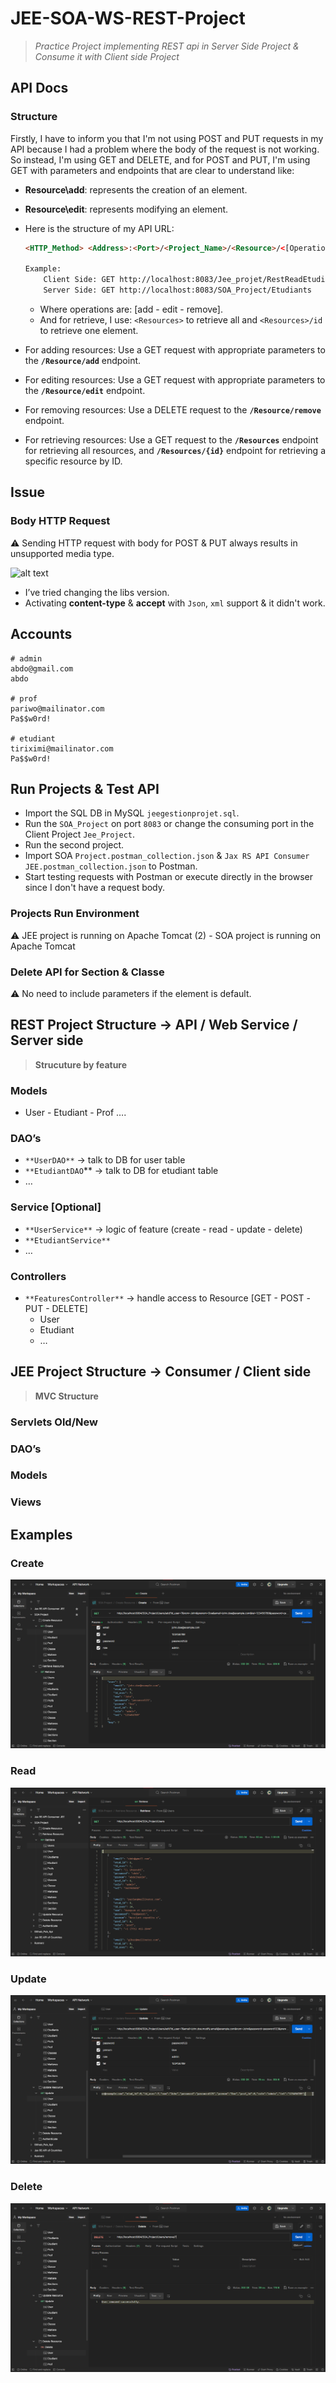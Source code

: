 # JEE-SOA-WS-REST-Project

> *Practice Project implementing REST api in Server Side Project &amp; Consume it with Client side Project*

## API Docs

### Structure

Firstly, I have to inform you that I'm not using POST and PUT requests in my API because I had a problem where the body of the request is not working. So instead, I'm using GET and DELETE, and for POST and PUT, I'm using GET with parameters and endpoints that are clear to understand like:

- **Resource\add**: represents the creation of an element.
- **Resource\edit**: represents modifying an element.
- Here is the structure of my API URL:

    ```html
    <HTTP_Method> <Address>:<Port>/<Project_Name>/<Resource>/<[Operation]?[Parameters]>
    
    Example: 
        Client Side: GET http://localhost:8083/Jee_projet/RestReadEtudiant 
        Server Side: GET http://localhost:8083/SOA_Project/Etudiants
    ```
    
    - Where operations are: [add - edit - remove].
    - And for retrieve, I use: `<Resources>` to retrieve all and `<Resources>/id` to retrieve one element.
- For adding resources: Use a GET request with appropriate parameters to the **`/Resource/add`** endpoint.
- For editing resources: Use a GET request with appropriate parameters to the **`/Resource/edit`** endpoint.
- For removing resources: Use a DELETE request to the **`/Resource/remove`** endpoint.
- For retrieving resources: Use a GET request to the **`/Resources`** endpoint for retrieving all resources, and **`/Resources/{id}`** endpoint for retrieving a specific resource by ID.

## Issue

### Body HTTP Request

<aside>
⚠️ Sending HTTP request with body for POST & PUT always results in unsupported media type.

<br>

![alt text](image.png)

- I’ve tried changing the libs version.
- Activating **content-type** & **accept** with `Json`, `xml` support & it didn't work.
</aside>

## Accounts

```
# admin
abdo@gmail.com
abdo

# prof
pariwo@mailinator.com
Pa$$w0rd!

# etudiant
tiriximi@mailinator.com
Pa$$w0rd!
```

## Run Projects & Test API

- Import the SQL DB in MySQL `jeegestionprojet.sql`.
- Run the `SOA_Project` on port `8083` or change the consuming port in the Client Project `Jee_Project`.
- Run the second project.
- Import SOA `Project.postman_collection.json` & `Jax RS API Consumer JEE.postman_collection.json` to Postman.
- Start testing requests with Postman or execute directly in the browser since I don't have a request body.

### Projects Run Environment

<aside>
⚠️ JEE project is running on Apache Tomcat (2) - SOA project is running on Apache Tomcat
</aside>

### Delete API for Section & Classe

<aside>
⚠️ No need to include parameters if the element is default.
</aside>

## REST Project Structure → API / Web Service / Server side
> **Strucuture by feature**
### Models

- User - Etudiant - Prof ….

### DAO’s

- `**UserDAO**`  → talk to DB for user table
- `**EtudiantDAO`** → talk to DB for etudiant table
- …

### Service [Optional]

- `**UserService**` → logic of feature (create - read - update - delete)
- `**EtudiantService**`
- …

### Controllers

- `**FeaturesController**` → handle access to Resource [GET - POST -PUT - DELETE]
    - User
    - Etudiant
    - …

## JEE Project Structure → Consumer / Client side
> **MVC Structure**
### Servlets Old/New

### DAO’s

### Models

### Views

## Examples

### Create
![create](imgs/create.png)
### Read
![readUsers](imgs/ReadUsers.png)
### Update
![update](imgs/update.png)
### Delete
![delete](imgs/remove.png)